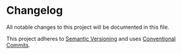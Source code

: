 # Changelog

All notable changes to this project will be documented in this file.

This project adheres to [Semantic Versioning](https://semver.org/spec/v2.0.0.html) and uses [Conventional Commits](https://www.conventionalcommits.org/).
